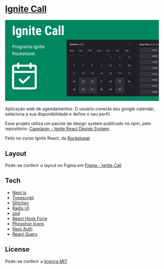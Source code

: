 # [Ignite Call](https://capelaum-ignite-call.vercel.app)

<img src="github/Capa.png" />

Aplicação web de agendamentos. O usuário conecta seu google calendar, seleciona a sua disponibilidade e define o seu perfil.

Esse projeto utiliza um pacote de design system publicado no npm, pelo repositório: [Capelaum - Ignite React Design System](https://github.com/capelaum/ignite-react-design-system).

Feito no curso Ignite React, da [Rocketseat](https://www.rocketseat.com.br)

## Layout

Pode-se conferir o layout no Figma em [Figma - Ignite Call](https://www.figma.com/community/file/1161274296921389678)

## Tech

- [Next.js][next]
- [Typescript][typescript]
- [Stitches][stitches]
- [Radix UI][radix_ui]
- [zod][zod]
- [React Hook Form][react_hook_form]
- [Phosphor Icons][phosphoricons]
- [Next Auth][next_auth]
- [React Query][react_query]

[next]: https://nextjs.org
[typescript]: https://www.typescriptlang.org
[stitches]: https://stitches.dev
[phosphoricons]: https://phosphoricons.com
[radix_ui]: https://www.radix-ui.com
[zod]: https://github.com/colinhacks/zod
[react_hook_form]: https://www.radix-ui.com
[next_auth]: https://next-auth.js.org
[react_query]: https://react-query-v3.tanstack.com

## License

Pode-se conferir a [licença MIT](./LICENSE)
